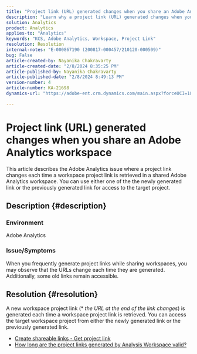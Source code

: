 ```yaml
---
title: "Project link (URL) generated changes when you share an Adobe Analytics workspace"
description: "Learn why a project link (URL) generated changes when you share an Adobe Analytics workspace. Use either the old link or the new link for access."
solution: Analytics
product: Analytics
applies-to: "Analytics"
keywords: "KCS, Adobe Analytics, Workspace, Project Link"
resolution: Resolution
internal-notes: "E-000867190 (200817-000457/210120-000509)"
bug: False
article-created-by: Nayanika Chakravarty
article-created-date: "2/8/2024 8:35:25 PM"
article-published-by: Nayanika Chakravarty
article-published-date: "2/8/2024 8:49:13 PM"
version-number: 4
article-number: KA-21698
dynamics-url: "https://adobe-ent.crm.dynamics.com/main.aspx?forceUCI=1&pagetype=entityrecord&etn=knowledgearticle&id=bac94392-c1c6-ee11-9079-6045bd006149"

---
```

# Project link (URL) generated changes when you share an Adobe Analytics workspace


This article describes the Adobe Analytics issue where a project link changes each time a workspace project link is retrieved in a shared Adobe Analytics workspace. You can use either one of the the newly generated link or the previously generated link for access to the target project.

## Description {#description}


### Environment

Adobe Analytics

### Issue/Symptoms

When you frequently generate project links while sharing workspaces, you may observe that the URLs change each time they are generated. Additionally, some old links remain accessible.


## Resolution {#resolution}


A new workspace project link (\* *the URL at the end of the link changes*) is generated each time a workspace project link is retrieved. You can access the target workspace project from either the newly generated link or the previously generated link.

- [Create shareable links - Get project link](https://experienceleague.adobe.com/docs/analytics/analyze/analysis-workspace/curate-share/shareable-links.html)
- [How long are the project links generated by Analysis Workspace valid?](https://experienceleague.adobe.com/docs/experience-cloud-kcs/kbarticles/KA-21274.html)

